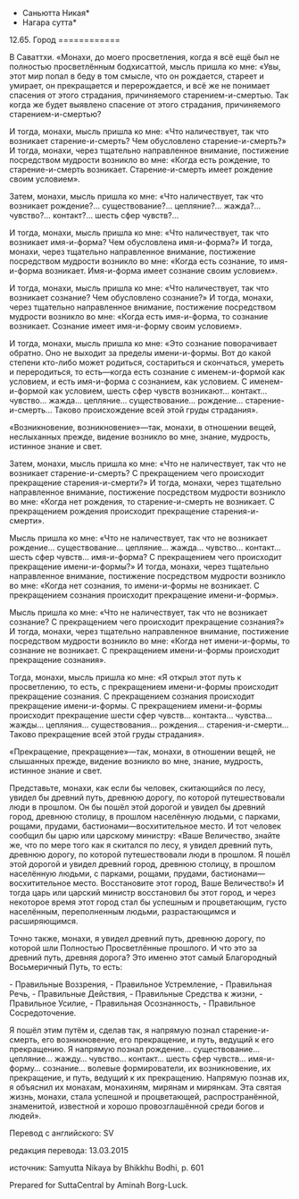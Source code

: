 * Саньютта Никая*
* Нагара сутта*

12\.65\. Город
\=\=\=\=\=\=\=\=\=\=\=\=

В Саваттхи\. «Монахи, до моего просветления, когда я всё ещё был не полностью просветлённым бодхисаттой, мысль пришла ко мне: «Увы, этот мир попал в беду в том смысле, что он рождается, стареет и умирает, он прекращается и перерождается, и всё же не понимает спасения от этого страдания, причиняемого старением\-и\-смертью\. Так когда же будет выявлено спасение от этого страдания, причиняемого старением\-и\-смертью?

И тогда, монахи, мысль пришла ко мне: «Что наличествует, так что возникает старение\-и\-смерть? Чем обусловлено старение\-и\-смерть?» И тогда, монахи, через тщательно направленное внимание, постижение посредством мудрости возникло во мне: «Когда есть рождение, то старение\-и\-смерть возникает\. Старение\-и\-смерть имеет рождение своим условием»\.

Затем, монахи, мысль пришла ко мне: «Что наличествует, так что возникает рождение?… существование?… цепляние?… жажда?… чувство?… контакт?… шесть сфер чувств?…

И тогда, монахи, мысль пришла ко мне: «Что наличествует, так что возникает имя\-и\-форма? Чем обусловлена имя\-и\-форма?» И тогда, монахи, через тщательно направленное внимание, постижение посредством мудрости возникло во мне: «Когда есть сознание, то имя\-и\-форма возникает\. Имя\-и\-форма имеет сознание своим условием»\.

И тогда, монахи, мысль пришла ко мне: «Что наличествует, так что возникает сознание? Чем обусловлено сознание?» И тогда, монахи, через тщательно направленное внимание, постижение посредством мудрости возникло во мне: «Когда есть имя\-и\-форма, то сознание возникает\. Сознание имеет имя\-и\-форму своим условием»\.

И тогда, монахи, мысль пришла ко мне: «Это сознание поворачивает обратно\. Оно не выходит за пределы имени\-и\-формы\. Вот до какой степени кто\-либо может родиться, состариться и скончаться, умереть и переродиться, то есть—когда есть сознание с именем\-и\-формой как условием, и есть имя\-и\-форма с сознанием, как условием\. С именем\-и\-формой как условием, шесть сфер чувств возникают… контакт… чувство… жажда… цепляние… существование… рождение… старение\-и\-смерть… Таково происхождение всей этой груды страдания»\.

«Возникновение, возникновение»—так, монахи, в отношении вещей, неслыханных прежде, видение возникло во мне, знание, мудрость, истинное знание и свет\.

Затем, монахи, мысль пришла ко мне: «Что не наличествует, так что не возникает старение\-и\-смерть? С прекращением чего происходит прекращение старения\-и\-смерти?» И тогда, монахи, через тщательно направленное внимание, постижение посредством мудрости возникло во мне: «Когда нет рождения, то старение\-и\-смерть не возникает\. С прекращением рождения происходит прекращение старения\-и\-смерти»\.

Мысль пришла ко мне: «Что не наличествует, так что не возникает рождение… существование… цепляние… жажда… чувство… контакт… шесть сфер чувств… имя\-и\-форма? С прекращением чего происходит прекращение имени\-и\-формы?» И тогда, монахи, через тщательно направленное внимание, постижение посредством мудрости возникло во мне: «Когда нет сознания, то имени\-и\-формы не возникает\. С прекращением сознания происходит прекращение имени\-и\-формы»\.

Мысль пришла ко мне: «Что не наличествует, так что не возникает сознание? С прекращением чего происходит прекращение сознания?» И тогда, монахи, через тщательно направленное внимание, постижение посредством мудрости возникло во мне: «Когда нет имени\-и\-формы, то сознание не возникает\. С прекращением имени\-и\-формы происходит прекращение сознания»\.

Тогда, монахи, мысль пришла ко мне: «Я открыл этот путь к просветлению, то есть, с прекращением имени\-и\-формы происходит прекращение сознания\. С прекращением сознания происходит прекращение имени\-и\-формы\. С прекращением имени\-и\-формы происходит прекращение шести сфер чувств… контакта… чувства… жажды… цепляния… существования… рождения… старения\-и\-смерти… Таково прекращение всей этой груды страдания»\.

«Прекращение, прекращение»—так, монахи, в отношении вещей, не слышанных прежде, видение возникло во мне, знание, мудрость, истинное знание и свет\.

Представьте, монахи, как если бы человек, скитающийся по лесу, увидел бы древний путь, древнюю дорогу, по которой путешествовали люди в прошлом\. Он бы пошёл этой дорогой и увидел бы древний город, древнюю столицу, в прошлом населённую людьми, с парками, рощами, прудами, бастионами—восхитительное место\. И тот человек сообщил бы царю или царскому министру: «Ваше Величество, знайте же, что по мере того как я скитался по лесу, я увидел древний путь, древнюю дорогу, по которой путешествовали люди в прошлом\. Я пошёл этой дорогой и увидел древний город, древнюю столицу, в прошлом населённую людьми, с парками, рощами, прудами, бастионами—восхитительное место\. Восстановите этот город, Ваше Величество\!» И тогда царь или царский министр восстановил бы этот город, и через некоторое время этот город стал бы успешным и процветающим, густо населённым, переполненным людьми, разрастающимся и расширяющимся\.

Точно также, монахи, я увидел древний путь, древнюю дорогу, по которой шли Полностью Просветлённые прошлого\. И что это за древний путь, древняя дорога? Это именно этот самый Благородный Восьмеричный Путь, то есть:

\- Правильные Воззрения,
\- Правильное Устремление,
\- Правильная Речь,
\- Правильные Действия,
\- Правильные Средства к жизни,
\- Правильное Усилие,
\- Правильная Осознанность,
\- Правильное Сосредоточение\.

Я пошёл этим путём и, сделав так, я напрямую познал старение\-и\-смерть, его возникновение, его прекращение, и путь, ведущий к его прекращению\. Я напрямую познал рождение… существование… цепляние… жажду… чувство… контакт… шесть сфер чувств… имя\-и\-форму… сознание… волевые формирователи, их возникновение, их прекращение, и путь, ведущий к их прекращению\. Напрямую познав их, я объяснил их монахам, монахиням, мирянам и мирянкам\. Эта святая жизнь, монахи, стала успешной и процветающей, распространённой, знаменитой, известной и хорошо провозглашённой среди богов и людей»\.

Перевод с английского: SV

редакция перевода: 13\.03\.2015

источник: Samyutta Nikaya by Bhikkhu Bodhi, p\. 601

Prepared for SuttaCentral by Aminah Borg\-Luck\.